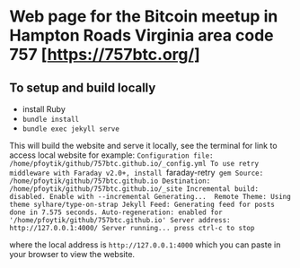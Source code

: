 # Web page for the Bitcoin meetup in Hampton Roads Virginia area code 757 [https://757btc.org/]

## To setup and build locally
- install Ruby
- `bundle install`
- `bundle exec jekyll serve`

This will build the website and serve it locally, see the terminal for link to access local website for example:
`Configuration file: /home/pfoytik/github/757btc.github.io/_config.yml
To use retry middleware with Faraday v2.0+, install `faraday-retry` gem
            Source: /home/pfoytik/github/757btc.github.io
       Destination: /home/pfoytik/github/757btc.github.io/_site
 Incremental build: disabled. Enable with --incremental
      Generating... 
      Remote Theme: Using theme sylhare/type-on-strap
       Jekyll Feed: Generating feed for posts
                    done in 7.575 seconds.
 Auto-regeneration: enabled for '/home/pfoytik/github/757btc.github.io'
    Server address: http://127.0.0.1:4000/
  Server running... press ctrl-c to stop`

where the local address is `http://127.0.0.1:4000` which you can paste in your browser to view the website.
